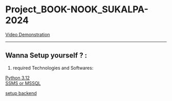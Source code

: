 # Project_BOOK-NOOK_SUKALPA-2024


[Video Demonstration](https://drive.google.com/file/d/1l4KvhoLf9nDcaS_t9UZxryJ16HtzsoAw/view?usp=sharing)

---

## Wanna Setup yourself ? :

1. required Technologies and Softwares:

  [Python 3.12](https://www.python.org/)  
  [SSMS or MSSQL](https://learn.microsoft.com/en-us/sql/ssms/download-sql-server-management-studio-ssms?view=sql-server-ver16#download-ssms)  

  [setup backend](https://github.com/ShivaPrasad-M-Gaikwad/Project_BOOK-NOOK_SUKALPA-2024/blob/main/Backend%20(Shivaprasad)/Backend.md)  
